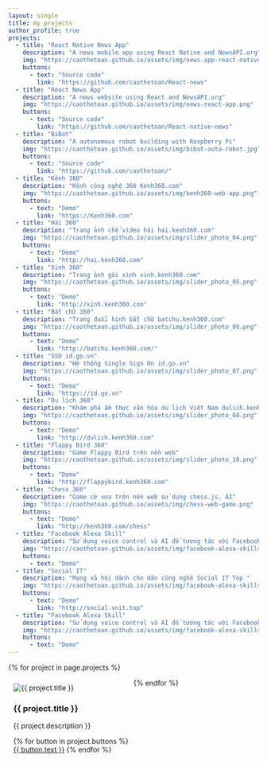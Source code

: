 ```yaml
---
layout: single
title: my projects
author_profile: true
projects:
  - title: "React Native News App"
    description: "A news mobile app using React Native and NewsAPI.org"
    img: "https://caothetoan.github.io/assets/img/news-app-react-native.png"
    buttons:
      - text: "Source code"
        link: "https://github.com/caothetoan/React-news"
  - title: "React News App"
    description: "A news website using React and NewsAPI.org"
    img: "https://caothetoan.github.io/assets/img/news-react-app.png"
    buttons:
      - text: "Source code"
        link: "https://github.com/caothetoan/React-native-news"
  - title: "BiBot"
    description: "A autonomous robot building with Raspberry Pi"
    img: "https://caothetoan.github.io/assets/img/bibot-auto-robot.jpg"
    buttons:
      - text: "Source code"
        link: "https://github.com/caothetoan/"
  - title: "Kênh 360"
    description: "Kênh công nghệ 360 Kenh360.com"
    img: "https://caothetoan.github.io/assets/img/kenh360-web-app.png"
    buttons:
      - text: "Demo"
        link: "https://Kenh360.com"
  - title: "Hài 360"
    description: "Trang ảnh chế video hài hai.kenh360.com"
    img: "https://caothetoan.github.io/assets/img/slider_photo_04.png"
    buttons:
      - text: "Demo"
        link: "http://hai.kenh360.com"
  - title: "Xinh 360"
    description: "Trang ảnh gái xinh xinh.kenh360.com"
    img: "https://caothetoan.github.io/assets/img/slider_photo_05.png"
    buttons:
      - text: "Demo"
        link: "http://xinh.kenh360.com"
  - title: "Bắt chữ 360"
    description: "Trang đuổi hình bắt chữ batchu.kenh360.com"
    img: "https://caothetoan.github.io/assets/img/slider_photo_06.png"
    buttons:
      - text: "Demo"
        link: "http://batchu.kenh360.com/"
  - title: "SSO id.go.vn"
    description: "Hệ thống Single Sign On id.go.vn"
    img: "https://caothetoan.github.io/assets/img/slider_photo_07.png"
    buttons:
      - text: "Demo"
        link: "https://id.go.vn"
  - title: "Du lịch 360"
    description: "Khám phá ẩm thực văn hóa du lịch Việt Nam dulich.kenh360.com"
    img: "https://caothetoan.github.io/assets/img/slider_photo_08.png"
    buttons:
      - text: "Demo"
        link: "http://dulich.kenh360.com"
  - title: "Flappy Bird 360"
    description: "Game Flappy Bird trên nền web"
    img: "https://caothetoan.github.io/assets/img/slider_photo_10.png"
    buttons:
      - text: "Demo"
        link: "http://flappybird.kenh360.com"
  - title: "Chess 360"
    description: "Game cờ vưa trên nền web sử dụng chess.js, AI"
    img: "https://caothetoan.github.io/assets/img/chess-web-game.png"
    buttons:
      - text: "Demo"
        link: "http://kenh360.com/chess"
  - title: "Facebook Alexa Skill"
    description: "Sử dụng voice control và AI để tương tác với Facebook qua Alexa device"
    img: "https://caothetoan.github.io/assets/img/facebook-alexa-skills.jpg"
    buttons:
      - text: "Demo"
  - title: "Social IT"
    description: "Mạng xã hội dành cho dân công nghệ Social IT Top "
    img: "https://caothetoan.github.io/assets/img/facebook-alexa-skills.jpg"
    buttons:
      - text: "Demo"
      	link: "http://social.vnit.top"
  - title: "Facebook Alexa Skill"
    description: "Sử dụng voice control và AI để tương tác với Facebook qua Alexa device"
    img: "https://caothetoan.github.io/assets/img/facebook-alexa-skills.jpg"
    buttons:
      - text: "Demo"
---
```

<style media="screen">
  .project {
    width: 50%;
    max-width: 500px;
    float: left;
    padding: 10px;
    box-sizing: border-box;
}
</style>

{% for project in page.projects %}
<div class="project">
  <div class="thumbnail">
    <img src="{{ project.img }}" alt="{{ project.title }}">
  </div>
  <div class="caption">
    <h3>{{ project.title }}</h3>
    <p>{{ project.description }}</p>
      <p>
        {% for button in project.buttons %}
        <a href="{{ button.link }}" class="btn btn-primary" role="button">{{ button.text }}</a>
        {% endfor %}
      </p>
  </div>
</div>
{% endfor %}
